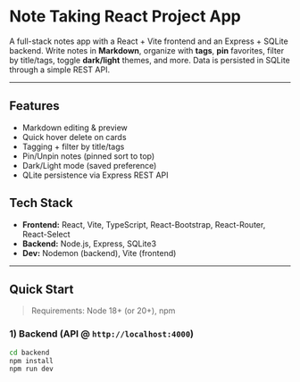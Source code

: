# Note Taking React Project App

A full-stack notes app with a React + Vite frontend and an Express + SQLite backend. Write notes in **Markdown**, organize with **tags**, **pin** favorites, filter by title/tags, toggle **dark/light** themes, and more. Data is persisted in SQLite through a simple REST API.

---

## Features
- Markdown editing & preview
- Quick hover delete on cards  
- Tagging + filter by title/tags  
- Pin/Unpin notes (pinned sort to top)  
- Dark/Light mode (saved preference)  
- QLite persistence via Express REST API

## Tech Stack
- **Frontend:** React, Vite, TypeScript, React-Bootstrap, React-Router, React-Select  
- **Backend:** Node.js, Express, SQLite3  
- **Dev:** Nodemon (backend), Vite (frontend)

---

## Quick Start

> Requirements: Node 18+ (or 20+), npm

### 1) Backend (API @ `http://localhost:4000`)
```bash
cd backend
npm install
npm run dev
